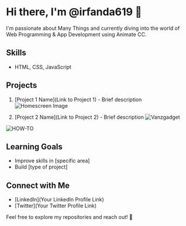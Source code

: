 # Hi there, I'm @irfanda619 👋

I'm passionate about Many Things and currently diving into the world of Web Programming & App Development using Animate CC.

## Skills
- HTML, CSS, JavaScript

## Projects
1. [Project 1 Name](Link to Project 1) - Brief description
![Homescreen Image](https://i.postimg.cc/jd16SrqG/Profil.png)

2. [Project 2 Name](Link to Project 2) - Brief description
![Vanzgadget](https://i.postimg.cc/2ycV0VR7/Vanzgadget.png)

   

![HOW-TO](https://i.postimg.cc/nhgSQhyv/HOW-TO-landscape.jpg)

## Learning Goals
- Improve skills in [specific area]
- Build [type of project]

## Connect with Me
- [LinkedIn](Your LinkedIn Profile Link)
- [Twitter](Your Twitter Profile Link)

Feel free to explore my repositories and reach out! 🚀
